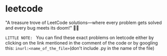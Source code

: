 # leetcode
"A treasure trove of LeetCode solutions—where every problem gets solved and every bug meets its doom!" 🦾💥

``LITTLE NOTE: ``
You can find these exact problems on leetcode either by clicking on the link mentioned in the comment of the code or by googling this: ``inurl:<name_of_the_file>``(don't include .py in the name of the file)
